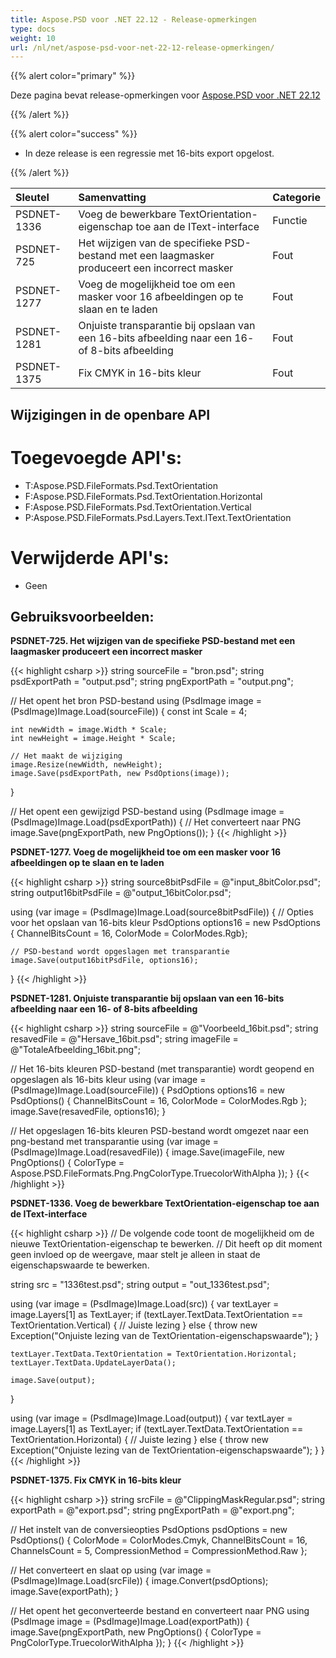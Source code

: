 ```yaml
---
title: Aspose.PSD voor .NET 22.12 - Release-opmerkingen
type: docs
weight: 10
url: /nl/net/aspose-psd-voor-net-22-12-release-opmerkingen/
---
```


{{% alert color="primary" %}}

Deze pagina bevat release-opmerkingen voor [Aspose.PSD voor .NET 22.12](https://www.nuget.org/packages/Aspose.PSD/)

{{% /alert %}}

{{% alert color="success" %}}

- In deze release is een regressie met 16-bits export opgelost.

{{% /alert %}}

|**Sleutel**|**Samenvatting**|**Categorie**|
| :- | :- | :- |
|PSDNET-1336|Voeg de bewerkbare TextOrientation-eigenschap toe aan de IText-interface|Functie|
|PSDNET-725|Het wijzigen van de specifieke PSD-bestand met een laagmasker produceert een incorrect masker|Fout|
|PSDNET-1277|Voeg de mogelijkheid toe om een masker voor 16 afbeeldingen op te slaan en te laden|Fout|
|PSDNET-1281|Onjuiste transparantie bij opslaan van een 16-bits afbeelding naar een 16- of 8-bits afbeelding|Fout|
|PSDNET-1375|Fix CMYK in 16-bits kleur|Fout|


## **Wijzigingen in de openbare API**
# **Toegevoegde API's:**
- T:Aspose.PSD.FileFormats.Psd.TextOrientation
- F:Aspose.PSD.FileFormats.Psd.TextOrientation.Horizontal
- F:Aspose.PSD.FileFormats.Psd.TextOrientation.Vertical
- P:Aspose.PSD.FileFormats.Psd.Layers.Text.IText.TextOrientation


# **Verwijderde API's:**
- Geen


## **Gebruiksvoorbeelden:**

**PSDNET-725. Het wijzigen van de specifieke PSD-bestand met een laagmasker produceert een incorrect masker**

{{< highlight csharp >}}
string sourceFile = "bron.psd";
string psdExportPath = "output.psd";
string pngExportPath = "output.png";

// Het opent het bron PSD-bestand
using (PsdImage image = (PsdImage)Image.Load(sourceFile))
{
    const int Scale = 4;

    int newWidth = image.Width * Scale;
    int newHeight = image.Height * Scale;

    // Het maakt de wijziging 
    image.Resize(newWidth, newHeight);
    image.Save(psdExportPath, new PsdOptions(image));
}

// Het opent een gewijzigd PSD-bestand
using (PsdImage image = (PsdImage)Image.Load(psdExportPath))
{
    // Het converteert naar PNG
    image.Save(pngExportPath, new PngOptions());
}
{{< /highlight >}}

**PSDNET-1277. Voeg de mogelijkheid toe om een masker voor 16 afbeeldingen op te slaan en te laden**

{{< highlight csharp >}}
string source8bitPsdFile = @"input_8bitColor.psd";
string output16bitPsdFile = @"output_16bitColor.psd";

using (var image = (PsdImage)Image.Load(source8bitPsdFile))
{
    // Opties voor het opslaan van 16-bits kleur
    PsdOptions options16 = new PsdOptions { ChannelBitsCount = 16, ColorMode = ColorModes.Rgb};

    // PSD-bestand wordt opgeslagen met transparantie
    image.Save(output16bitPsdFile, options16);
}
{{< /highlight >}}

**PSDNET-1281. Onjuiste transparantie bij opslaan van een 16-bits afbeelding naar een 16- of 8-bits afbeelding**

{{< highlight csharp >}}
string sourceFile = @"Voorbeeld_16bit.psd";
string resavedFile = @"Hersave_16bit.psd";
string imageFile = @"TotaleAfbeelding_16bit.png";

// Het 16-bits kleuren PSD-bestand (met transparantie) wordt geopend en opgeslagen als 16-bits kleur
using (var image = (PsdImage)Image.Load(sourceFile))
{
    PsdOptions options16 = new PsdOptions() { ChannelBitsCount = 16, ColorMode = ColorModes.Rgb };
    image.Save(resavedFile, options16);
}

// Het opgeslagen 16-bits kleuren PSD-bestand wordt omgezet naar een png-bestand met transparantie
using (var image = (PsdImage)Image.Load(resavedFile))
{
    image.Save(imageFile, new PngOptions() { ColorType = Aspose.PSD.FileFormats.Png.PngColorType.TruecolorWithAlpha });
}
{{< /highlight >}}

**PSDNET-1336. Voeg de bewerkbare TextOrientation-eigenschap toe aan de IText-interface**

{{< highlight csharp >}}
// De volgende code toont de mogelijkheid om de nieuwe TextOrientation-eigenschap te bewerken.
// Dit heeft op dit moment geen invloed op de weergave, maar stelt je alleen in staat de eigenschapswaarde te bewerken.

string src = "1336test.psd";
string output = "out_1336test.psd";

using (var image = (PsdImage)Image.Load(src))
{
    var textLayer = image.Layers[1] as TextLayer;
    if (textLayer.TextData.TextOrientation == TextOrientation.Vertical)
    {
        // Juiste lezing
    }
    else
    {
        throw new Exception("Onjuiste lezing van de TextOrientation-eigenschapswaarde");
    }

    textLayer.TextData.TextOrientation = TextOrientation.Horizontal;
    textLayer.TextData.UpdateLayerData();

    image.Save(output);
}

using (var image = (PsdImage)Image.Load(output))
{
    var textLayer = image.Layers[1] as TextLayer;
    if (textLayer.TextData.TextOrientation == TextOrientation.Horizontal)
    {
        // Juiste lezing
    }
    else
    {
        throw new Exception("Onjuiste lezing van de TextOrientation-eigenschapswaarde");
    }
}
{{< /highlight >}}

**PSDNET-1375. Fix CMYK in 16-bits kleur**

{{< highlight csharp >}}
string srcFile = @"ClippingMaskRegular.psd";
string exportPath = @"export.psd";
string pngExportPath = @"export.png";

// Het instelt van de conversieopties
PsdOptions psdOptions = new PsdOptions()
{
    ColorMode = ColorModes.Cmyk,
    ChannelBitsCount = 16,
    ChannelsCount = 5,
    CompressionMethod = CompressionMethod.Raw
};

// Het converteert en slaat op
using (var image = (PsdImage)Image.Load(srcFile))
{
    image.Convert(psdOptions);
    image.Save(exportPath);
}

// Het opent het geconverteerde bestand en converteert naar PNG
using (PsdImage image = (PsdImage)Image.Load(exportPath))
{
    image.Save(pngExportPath, new PngOptions() { ColorType = PngColorType.TruecolorWithAlpha });
}
{{< /highlight >}}
